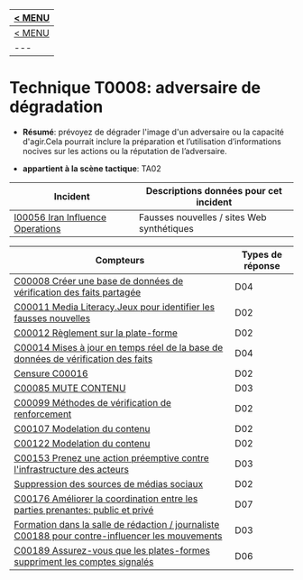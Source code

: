|[< MENU](../README.md)|
|---|
|[< MENU](../../README.md)|
|---|
# Technique T0008: adversaire de dégradation

* **Résumé**: prévoyez de dégrader l'image d'un adversaire ou la capacité d'agir.Cela pourrait inclure la préparation et l’utilisation d’informations nocives sur les actions ou la réputation de l’adversaire.

* **appartient à la scène tactique**: TA02


|Incident |Descriptions données pour cet incident |
|-------- |-------------------- |
|[I00056 Iran Influence Operations](../generated_pages/incidents/I00056.md) |Fausses nouvelles / sites Web synthétiques |



|Compteurs |Types de réponse |
|-------- |-------------- |
|[C00008 Créer une base de données de vérification des faits partagée](../generated_pages/counters/C00008.md) |D04 |
|[C00011 Media Literacy.Jeux pour identifier les fausses nouvelles](../generated_pages/counters/C00011.md) |D02 |
|[C00012 Règlement sur la plate-forme](../generated_pages/counters/C00012.md) |D02 |
|[C00014 Mises à jour en temps réel de la base de données de vérification des faits](../generated_pages/counters/C00014.md) |D04 |
|[Censure C00016](../generated_pages/counters/C00016.md) |D02 ||[C00070 Block Accès aux ressources de désinformation](../generated_pages/counters/C00070.md) |D02 |
|[C00085 MUTE CONTENU](../generated_pages/counters/C00085.md) |D03 |
|[C00099 Méthodes de vérification de renforcement](../generated_pages/counters/C00099.md) |D02 |
|[C00107 Modelation du contenu](../generated_pages/counters/C00107.md) |D02 |
|[C00122 Modelation du contenu](../generated_pages/counters/C00122.md) |D02 |
|[C00153 Prenez une action préemptive contre l'infrastructure des acteurs](../generated_pages/counters/C00153.md) |D03 |
|[Suppression des sources de médias sociaux](../generated_pages/counters/C00172.md) |D02 |
|[C00176 Améliorer la coordination entre les parties prenantes: public et privé](../generated_pages/counters/C00176.md) |D07 |
|[Formation dans la salle de rédaction / journaliste C00188 pour contre-influencer les mouvements](../generated_pages/counters/C00188.md) |D03 |
|[C00189 Assurez-vous que les plates-formes suppriment les comptes signalés](../generated_pages/counters/C00189.md) |D06 |Ne pas modifier au-dessus de cette ligne - veuillez ajouter des notes ci-dessous
